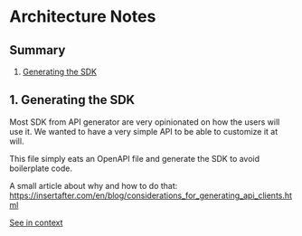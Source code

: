 [//]: # ( )
[//]: # (This file is automatically generated by the `jsarch`)
[//]: # (module. Do not change it elsewhere, changes would)
[//]: # (be overriden.)
[//]: # ( )
# Architecture Notes

## Summary

1. [Generating the SDK](#1-generating-the-sdk)


## 1. Generating the SDK

Most SDK from API generator are very opinionated on how the
 users will use it. We wanted to have a very simple API to
 be able to customize it at will.

This file simply eats an OpenAPI file and generate
 the SDK to avoid boilerplate code.

A small article about why and how to do that:
https://insertafter.com/en/blog/considerations_for_generating_api_clients.html

[See in context](./src/index.ts#L1-L12)


